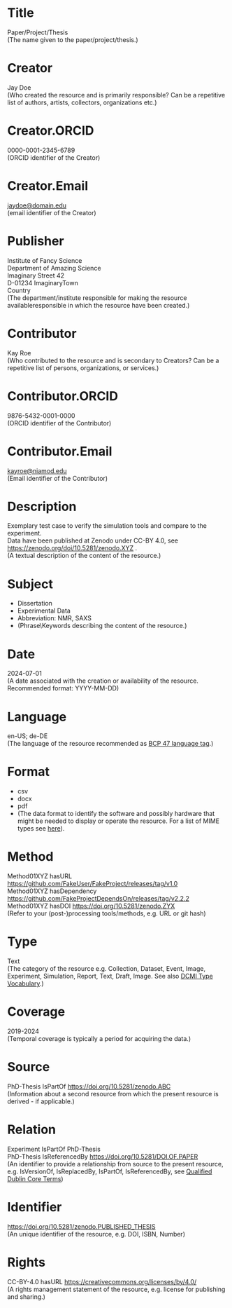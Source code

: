 # Title
Paper/Project/Thesis  
(The name given to the paper/project/thesis.)

# Creator
Jay Doe  
(Who created the resource and is primarily responsible? Can be a repetitive list of authors, artists, collectors, organizations etc.)

# Creator.ORCID
0000-0001-2345-6789  
(ORCID identifier of the Creator)

# Creator.Email
jaydoe@domain.edu  
(email identifier of the Creator)

# Publisher
Institute of Fancy Science  
Department of Amazing Science  
Imaginary Street 42  
D-01234 ImaginaryTown  
Country  
(The department/institute responsible for making the resource availableresponsible in which the resource have been created.)  

# Contributor
Kay Roe  
(Who contributed to the resource and is secondary to Creators? Can be a repetitive list of persons, organizations, or services.)

# Contributor.ORCID
9876-5432-0001-0000  
(ORCID identifier of the Contributor)

# Contributor.Email
kayroe@niamod.edu  
(Email identifier of the Contributor)

# Description
Exemplary test case to verify the simulation tools and compare to the experiment.  
Data have been published at Zenodo under CC-BY 4.0, see https://zenodo.org/doi/10.5281/zenodo.XYZ .  
(A textual description of the content of the resource.)

# Subject
* Dissertation  
* Experimental Data  
* Abbreviation: NMR, SAXS  
* (Phrase\Keywords describing the content of the resource.)

# Date
2024-07-01  
(A date associated with the creation or availability of the resource. Recommended format: YYYY-MM-DD)

# Language
en-US; de-DE  
(The language of the resource recommended as [BCP 47 language tag](https://doi.org/10.17487/RFC5646).)

# Format
* csv
* docx
* pdf
* (The data format to identify the software and possibly hardware that
  might be needed to display or operate the resource.
  For a list of MIME types see [here](https://www.iana.org/assignments/media-types/media-types.xhtml)).

# Method
Method01XYZ hasURL https://github.com/FakeUser/FakeProject/releases/tag/v1.0  
Method01XYZ hasDependency https://github.com/FakeProjectDependsOn/releases/tag/v2.2.2  
Method01XYZ hasDOI https://doi.org/10.5281/zenodo.ZYX  
(Refer to your (post-)processing tools/methods, e.g. URL or git hash)

# Type
Text  
(The category of the resource e.g. Collection, Dataset, Event, Image, Experiment, Simulation, Report, Text, Draft, Image. See also [DCMI Type Vocabulary](https://www.dublincore.org/specifications/dublin-core/dcmi-terms/#section-7/).)

# Coverage
2019-2024  
(Temporal coverage is typically a period for acquiring the data.)

# Source
PhD-Thesis IsPartOf https://doi.org/10.5281/zenodo.ABC  
(Information about a second resource from which the present resource is derived - if applicable.)

# Relation
Experiment IsPartOf PhD-Thesis  
PhD-Thesis IsReferencedBy https://doi.org/10.5281/DOI.OF.PAPER  
(An identifier to provide a relationship from source to the present resource,  
e.g. IsVersionOf, IsReplacedBy, IsPartOf, IsReferencedBy, see [Qualified Dublin Core Terms](https://www.dublincore.org/specifications/dublin-core/dcmi-terms/))

# Identifier
https://doi.org/10.5281/zenodo.PUBLISHED_THESIS  
(An unique identifier of the resource, e.g. DOI, ISBN, Number)

# Rights
CC-BY-4.0 hasURL https://creativecommons.org/licenses/by/4.0/  
(A rights management statement of the resource, e.g. license for publishing and sharing.)

